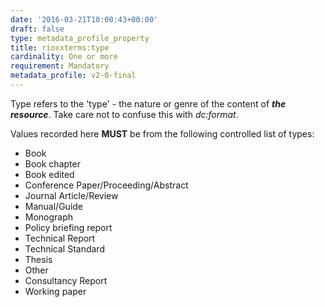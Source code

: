```yaml
---
date: '2016-03-21T10:00:43+00:00'
draft: false
type: metadata_profile_property
title: rioxxterms:type
cardinality: One or more
requirement: Mandatory
metadata_profile: v2-0-final
---
```

Type refers to the 'type' - the nature or genre of the content of ***the resource***. Take care not to confuse this with *dc&#58;format*.

Values recorded here **MUST** be from the following controlled list of types:

* Book
* Book chapter
* Book edited
* Conference Paper/Proceeding/Abstract
* Journal Article/Review
* Manual/Guide
* Monograph
* Policy briefing report
* Technical Report
* Technical Standard
* Thesis
* Other
* Consultancy Report
* Working paper
